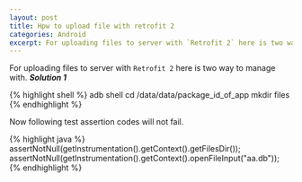 ```yaml
---
layout: post
title: Hpw to upload file with retrofit 2
categories: Android
excerpt: For uploading files to server with `Retrofit 2` here is two way to manage with.
---
```


For uploading files to server with `Retrofit 2` here is two way to manage with.
***Solution 1***

{% highlight shell %}
adb shell
cd /data/data/package_id_of_app
mkdir files
{% endhighlight %}

Now following test assertion codes will  not fail.

{% highlight java %}
assertNotNull(getInstrumentation().getContext().getFilesDir());
assertNotNull(getInstrumentation().getContext().openFileInput("aa.db"));
{% endhighlight %}
